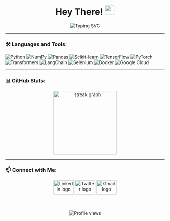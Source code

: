 <h1 align="center">Hey There! <img src="https://media.giphy.com/media/hvRJCLFzcasrR4ia7z/giphy.gif" width="30"></h1>

<p align="center">
  <img src="https://readme-typing-svg.herokuapp.com?font=Fira+Code&weight=500&size=28&pause=1000&color=0F79A5&center=true&width=500&lines=Data+Scientist;AI+Engineer;" alt="Typing SVG">
</p>

---

### 🛠 Languages and Tools:
![Python](https://img.shields.io/badge/-Python-3776AB?style=flat&logo=python&logoColor=white)
![NumPy](https://img.shields.io/badge/-NumPy-013243?style=flat&logo=numpy&logoColor=white)
![Pandas](https://img.shields.io/badge/-Pandas-150458?style=flat&logo=pandas&logoColor=white)
![Scikit-learn](https://img.shields.io/badge/-Scikit_learn-F7931E?style=flat&logo=scikit-learn&logoColor=white)
![TensorFlow](https://img.shields.io/badge/-TensorFlow-FF6F00?style=flat&logo=tensorflow&logoColor=white)
![PyTorch](https://img.shields.io/badge/-PyTorch-EE4C2C?style=flat&logo=pytorch&logoColor=white)
![Transformers](https://img.shields.io/badge/-Transformers-FF6F00?style=flat&logo=huggingface&logoColor=white)
![LangChain](https://img.shields.io/badge/-LangChain-007ACC?style=flat)
![Selenium](https://img.shields.io/badge/-Selenium-43B02A?style=flat&logo=selenium&logoColor=white)
![Docker](https://img.shields.io/badge/-Docker-2496ED?style=flat&logo=docker&logoColor=white)
![Google Cloud](https://img.shields.io/badge/-Google_Cloud-4285F4?style=flat&logo=google-cloud&logoColor=white)

---

### 📊 GitHub Stats:
<div align="center">
  <img src="https://streak-stats.demolab.com?user=tghurair&locale=en&mode=daily&theme=GruvBox&hide_border=false&border_radius=5&order=3" height="200" alt="streak graph" />
</div>


---

### 📫 Connect with Me:
<div align="center">
  <a href="https://www.linkedin.com/in/al-ghurair/">
    <img src="https://raw.githubusercontent.com/maurodesouza/profile-readme-generator/master/src/assets/icons/social/linkedin/default.svg" width="64" height="44" alt="LinkedIn logo" />
  </a>
  <a href="https://twitter.com/ghurair_">
    <img src="https://raw.githubusercontent.com/maurodesouza/profile-readme-generator/master/src/assets/icons/social/twitter/default.svg" width="64" height="44" alt="Twitter logo" />
  </a>
  <a href="mailto:thameralghuraircs@gmail.com">
    <img src="https://raw.githubusercontent.com/maurodesouza/profile-readme-generator/master/src/assets/icons/social/gmail/default.svg" width="64" height="44" alt="Gmail logo" />
  </a>
</div>
<br> </br>
<p align="center"> 
  <img src="https://komarev.com/ghpvc/?username=tghurair&label=Profile%20views&color=0e75b6&style=flat" alt="Profile views" />
</p>
